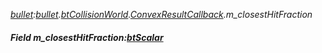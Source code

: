 _[bullet](../../modules/bullet/bullet-module.md):[bullet](../../modules/bullet/bullet-module.md).[btCollisionWorld](../../modules/bullet/bullet-btcollisionworld.md).[ConvexResultCallback](../../modules/bullet/bullet-btcollisionworld-convexresultcallback.md).m\_closestHitFraction_
##### Field m\_closestHitFraction:[btScalar](../../modules/bullet/bullet-btscalar.md)
